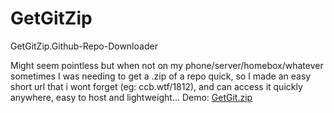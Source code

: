 # GetGitZip
GetGitZip.Github-Repo-Downloader

Might seem pointless but when not on my phone/server/homebox/whatever sometimes I was needing to get a .zip of a repo quick, so I made an easy short url that i wont forget (eg: ccb.wtf/1812), and can access it quickly anywhere, easy to host and lightweight...
Demo:
<a href="https://ccb.wtf/1812" target="_blank">GetGit.zip</a>
